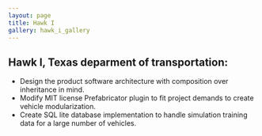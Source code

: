 ```yaml
---
layout: page
title: Hawk I
gallery: hawk_i_gallery
---
```




## Hawk I, Texas deparment of transportation:

* Design the product software architecture with composition over inheritance in mind.
* Modify MIT license Prefabricator plugin to fit project demands to create vehicle modularization. 
* Create SQL lite database implementation to handle simulation training data for a large number of vehicles.


